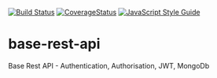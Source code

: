 [![Build Status](https://travis-ci.org/thatgreenguy/base-rest-api.svg?branch=master)](https://travis-ci.org/thatgreenguy/base-rest-api)
[![CoverageStatus](https://coveralls.io/repos/github/thatgreenguy/base-rest-api/badge.svg?branch=master)](https://coveralls.io/github/thatgreenguy/base-rest-api?branch=master)
[![JavaScript Style Guide](https://img.shields.io/badge/code_style-standard-brightgreen.svg)](https://standardjs.com)

# base-rest-api

Base Rest API - Authentication, Authorisation, JWT, MongoDb

